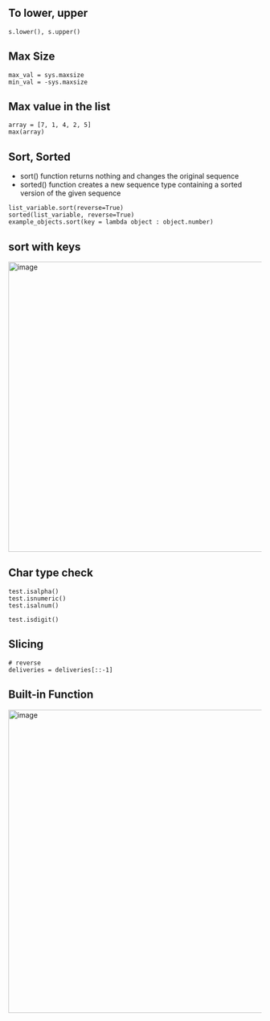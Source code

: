 
## To lower, upper
```
s.lower(), s.upper()
```

## Max Size
```
max_val = sys.maxsize
min_val = -sys.maxsize
```

## Max value in the list
```
array = [7, 1, 4, 2, 5]
max(array)
```

## Sort, Sorted
  - sort() function returns nothing and changes the original sequence
  - sorted() function creates a new sequence type containing a sorted version of the given sequence
```
list_variable.sort(reverse=True)
sorted(list_variable, reverse=True)
example_objects.sort(key = lambda object : object.number)
```

## sort with keys
<img width="577" alt="image" src="https://user-images.githubusercontent.com/19736814/222034569-9dc8ac69-e11e-45bc-a563-12f804ae1d5d.png">


## Char type check
```
test.isalpha()
test.isnumeric()
test.isalnum()

test.isdigit()
```

## Slicing
```
# reverse
deliveries = deliveries[::-1]

```

## Built-in Function
<img width="603" alt="image" src="https://user-images.githubusercontent.com/19736814/222034110-d125994b-aa6a-4a1f-aab1-323a87adefcc.png">


